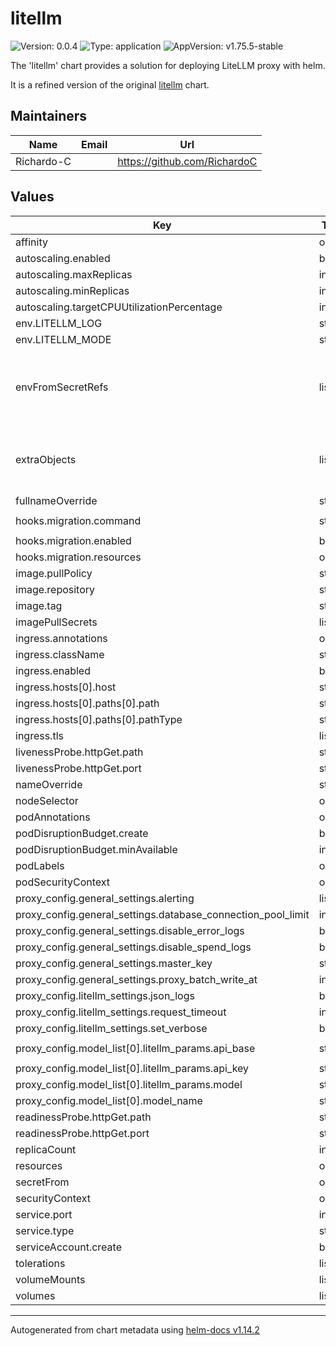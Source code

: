 # litellm

![Version: 0.0.4](https://img.shields.io/badge/Version-0.0.4-informational?style=flat-square) ![Type: application](https://img.shields.io/badge/Type-application-informational?style=flat-square) ![AppVersion: v1.75.5-stable](https://img.shields.io/badge/AppVersion-v1.75.5--stable-informational?style=flat-square)

The 'litellm' chart provides a solution for deploying LiteLLM proxy with helm.

It is a refined version of the original [litellm](https://github.com/BerriAI/litellm/tree/main/deploy/charts/litellm-helm) chart.

## Maintainers

| Name | Email | Url |
| ---- | ------ | --- |
| Richardo-C |  | <https://github.com/RichardoC> |

## Values

| Key | Type | Default | Description |
|-----|------|---------|-------------|
| affinity | object | `{}` |  |
| autoscaling.enabled | bool | `false` |  |
| autoscaling.maxReplicas | int | `10` |  |
| autoscaling.minReplicas | int | `1` |  |
| autoscaling.targetCPUUtilizationPercentage | int | `80` |  |
| env.LITELLM_LOG | string | `"ERROR"` |  |
| env.LITELLM_MODE | string | `"PRODUCTION"` |  |
| envFromSecretRefs | list | `[]` | List of secrets to be used as environment variables for the proxy |
| extraObjects | list | `[]` | List of extra objects to be created, will be templated |
| fullnameOverride | string | `""` |  |
| hooks.migration.command | string | `"python litellm/proxy/prisma_migration.py\n"` |  |
| hooks.migration.enabled | bool | `true` |  |
| hooks.migration.resources | object | `{}` |  |
| image.pullPolicy | string | `"IfNotPresent"` |  |
| image.repository | string | `"ghcr.io/berriai/litellm-database"` |  |
| image.tag | string | `""` |  |
| imagePullSecrets | list | `[]` |  |
| ingress.annotations | object | `{}` |  |
| ingress.className | string | `""` |  |
| ingress.enabled | bool | `false` |  |
| ingress.hosts[0].host | string | `"chart-example.local"` |  |
| ingress.hosts[0].paths[0].path | string | `"/"` |  |
| ingress.hosts[0].paths[0].pathType | string | `"ImplementationSpecific"` |  |
| ingress.tls | list | `[]` |  |
| livenessProbe.httpGet.path | string | `"/health/liveliness"` |  |
| livenessProbe.httpGet.port | string | `"http"` |  |
| nameOverride | string | `"litellm"` |  |
| nodeSelector | object | `{}` |  |
| podAnnotations | object | `{}` |  |
| podDisruptionBudget.create | bool | `false` |  |
| podDisruptionBudget.minAvailable | int | `1` |  |
| podLabels | object | `{}` |  |
| podSecurityContext | object | `{}` |  |
| proxy_config.general_settings.alerting | list | `[]` |  |
| proxy_config.general_settings.database_connection_pool_limit | int | `10` |  |
| proxy_config.general_settings.disable_error_logs | bool | `false` |  |
| proxy_config.general_settings.disable_spend_logs | bool | `false` |  |
| proxy_config.general_settings.master_key | string | `"os.environ/PROXY_MASTER_KEY"` |  |
| proxy_config.general_settings.proxy_batch_write_at | int | `60` |  |
| proxy_config.litellm_settings.json_logs | bool | `true` |  |
| proxy_config.litellm_settings.request_timeout | int | `600` |  |
| proxy_config.litellm_settings.set_verbose | bool | `false` |  |
| proxy_config.model_list[0].litellm_params.api_base | string | `"https://exampleopenaiendpoint-production.up.railway.app/"` |  |
| proxy_config.model_list[0].litellm_params.api_key | string | `"fake-key"` |  |
| proxy_config.model_list[0].litellm_params.model | string | `"openai/fake"` |  |
| proxy_config.model_list[0].model_name | string | `"fake-openai-endpoint"` |  |
| readinessProbe.httpGet.path | string | `"/health/readiness"` |  |
| readinessProbe.httpGet.port | string | `"http"` |  |
| replicaCount | int | `1` |  |
| resources | object | `{}` |  |
| secretFrom | object | `{}` |  |
| securityContext | object | `{}` |  |
| service.port | int | `4000` |  |
| service.type | string | `"ClusterIP"` |  |
| serviceAccount.create | bool | `false` |  |
| tolerations | list | `[]` |  |
| volumeMounts | list | `[]` |  |
| volumes | list | `[]` |  |

----------------------------------------------
Autogenerated from chart metadata using [helm-docs v1.14.2](https://github.com/norwoodj/helm-docs/releases/v1.14.2)
